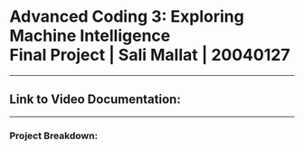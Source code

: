 # Advanced Coding 3: Exploring Machine Intelligence <br> Final Project | Sali Mallat | 20040127

<hr>

## Link to Video Documentation:

<hr>

### Project Breakdown:

